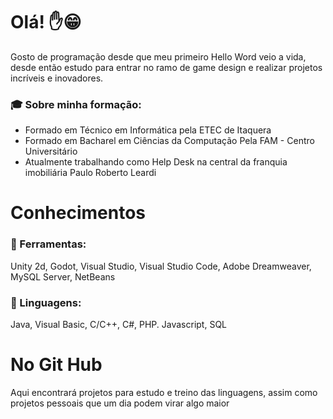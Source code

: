 # Olá! ✋😁

Gosto de programação desde que meu primeiro Hello Word veio a vida, desde então estudo para entrar no ramo de game design e realizar projetos incríveis e inovadores.

### 🎓 Sobre minha formação:

* Formado em Técnico em Informática pela ETEC de Itaquera
* Formado em Bacharel em Ciências da Computação  Pela FAM - Centro Universitário
* Atualmente trabalhando como Help Desk na central da franquia imobiliária Paulo Roberto Leardi

# Conhecimentos

### 🔧 Ferramentas:
Unity 2d, Godot, Visual Studio, Visual Studio Code, Adobe Dreamweaver, MySQL Server, NetBeans

### 📑 Linguagens:
Java, Visual Basic, C/C++, C#, PHP. Javascript, SQL

# No Git Hub

Aqui encontrará projetos para estudo e treino das linguagens, assim como projetos pessoais que um dia podem virar algo maior
